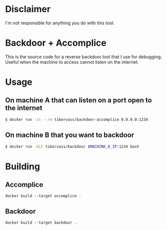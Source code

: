 # Disclaimer

I'm not responsible for anything you do with this tool.

# Backdoor + Accomplice

This is the source code for a reverse backdoor tool that I use for debugging.
Useful when the machine to access cannot listen on the internet.

# Usage

## On machine A that can listen on a port open to the internet

```bash
$ docker run -it --rm tiborvass/backdoor-accomplice 0.0.0.0:1234
```

## On machine B that you want to backdoor

```bash
$ docker run -dit tiborvass/backdoor $MACHINE_A_IP:1234 bash
```

# Building

## Accomplice

```
docker build --target accomplice .
```

## Backdoor

```
docker build --target backdoor .
```
